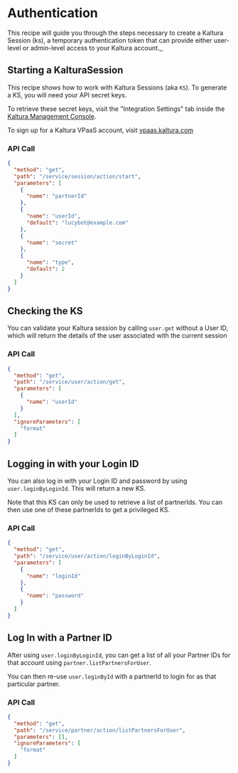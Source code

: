<!--METADATA
{
  "icon": "lock",
  "sortOrder": 1000,
  "tags": [
    "session",
    "user",
    "partner"
  ],
  "keywords": [],
  "summary": "Learn how to pass your credentials to Kaltura's API and create a Kaltura Session"
}
-->

# Authentication
This recipe will guide you through the steps necessary to create a Kaltura Session (ks), a temporary authentication token that can provide either user-level or admin-level access to your Kaltura account.,,

## Starting a KalturaSession
This recipe shows how to work with Kaltura Sessions (aka `KS`).  To generate a KS, you will need your API secret keys.

To retrieve these secret keys, visit the "Integration Settings" tab inside the [Kaltura Management Console](http://kmc.kaltura.com/index.php/kmc/kmc4#account|integration).

To sign up for a Kaltura VPaaS account, visit [vpaas.kaltura.com](https://vpaas.kaltura.com)



### API Call
```json
{
  "method": "get",
  "path": "/service/session/action/start",
  "parameters": [
    {
      "name": "partnerId"
    },
    {
      "name": "userId",
      "default": "lucybot@example.com"
    },
    {
      "name": "secret"
    },
    {
      "name": "type",
      "default": 2
    }
  ]
}
```

## Checking the KS
You can validate your Kaltura session by calling ```user.get``` without a User ID, which will return the details of the user associated with the current session

### API Call
```json
{
  "method": "get",
  "path": "/service/user/action/get",
  "parameters": [
    {
      "name": "userId"
    }
  ],
  "ignoreParameters": [
    "format"
  ]
}
```

## Logging in with your Login ID
You can also log in with your Login ID and password by using `user.loginByLoginId`. This will return a new KS.

Note that this KS can only be used to retrieve a list of partnerIds.
You can then use one of these partnerIds to get a privileged KS.

### API Call
```json
{
  "method": "get",
  "path": "/service/user/action/loginByLoginId",
  "parameters": [
    {
      "name": "loginId"
    },
    {
      "name": "password"
    }
  ]
}
```

## Log In with a Partner ID
After using `user.loginByLoginId`, you can get a list of all your Partner IDs for that account using `partner.listPartnersForUser`.

You can then re-use `user.loginById` with a partnerId to login for as that particular partner.

### API Call
```json
{
  "method": "get",
  "path": "/service/partner/action/listPartnersForUser",
  "parameters": [],
  "ignoreParameters": [
    "format"
  ]
}
```